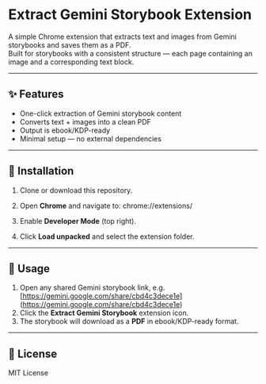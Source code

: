 # Extract Gemini Storybook Extension

A simple Chrome extension that extracts text and images from Gemini storybooks and saves them as a PDF.  
Built for storybooks with a consistent structure — each page containing an image and a corresponding text block.  

---

## ✨ Features
- One-click extraction of Gemini storybook content  
- Converts text + images into a clean PDF  
- Output is ebook/KDP-ready  
- Minimal setup — no external dependencies  

---

## 🚀 Installation
1. Clone or download this repository.  
2. Open **Chrome** and navigate to:  chrome://extensions/

3. Enable **Developer Mode** (top right).  
4. Click **Load unpacked** and select the extension folder.  

---

## 📖 Usage
1. Open any shared Gemini storybook link, e.g.  
[https://gemini.google.com/share/cbd4c3dece1e] (https://gemini.google.com/share/cbd4c3dece1e)  
2. Click the **Extract Gemini Storybook** extension icon.  
3. The storybook will download as a **PDF** in ebook/KDP-ready format.  

---


## 📄 License
MIT License 

